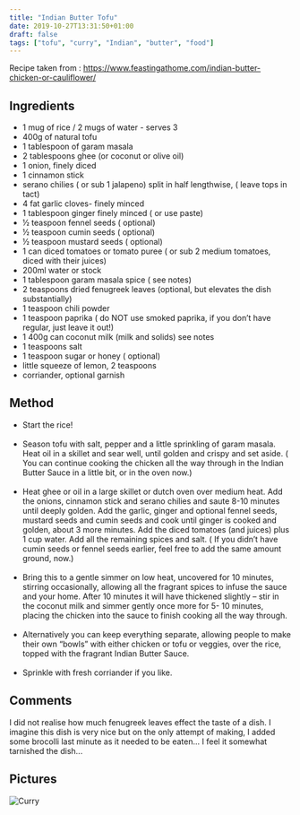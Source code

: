 ```yaml
---
title: "Indian Butter Tofu"
date: 2019-10-27T13:31:50+01:00
draft: false
tags: ["tofu", "curry", "Indian", "butter", "food"]
---
```


 

Recipe taken from : https://www.feastingathome.com/indian-butter-chicken-or-cauliflower/

## Ingredients 
* 1 mug of rice / 2 mugs of water - serves 3
* 400g of natural tofu
* 1 tablespoon of garam masala
* 2 tablespoons ghee (or coconut or olive oil)
* 1 onion, finely diced
* 1 cinnamon stick
* serano chilies ( or sub 1 jalapeno) split in half lengthwise, ( leave tops in tact)
* 4 fat garlic cloves- finely minced
* 1 tablespoon ginger finely minced ( or use paste)
* ½ teaspoon fennel seeds ( optional)
* ½ teaspoon cumin seeds ( optional)
* ½ teaspoon mustard seeds ( optional)
* 1 can diced tomatoes or tomato puree ( or sub 2 medium tomatoes, diced with their juices)
* 200ml water or stock
* 1 tablespoon garam masala spice ( see notes)
* 2 teaspoons dried fenugreek leaves (optional, but elevates the dish substantially)
* 1 teaspoon chili powder
* 1 teaspoon paprika ( do NOT use smoked paprika, if you don’t have regular, just leave it out!)
* 1  400g can coconut milk (milk and solids) see notes
* 1 teaspoons salt
* 1 teaspoon sugar or honey ( optional)
* little squeeze of lemon, 2 teaspoons
* corriander, optional garnish

## Method 

* Start the rice!<br><br>
* Season tofu with salt, pepper and a little sprinkling of garam masala. Heat oil in a skillet and sear well, until golden and crispy and set aside. ( You can continue cooking the chicken all the way through in the Indian Butter Sauce in a little bit, or in the oven now.)<br><br>
* Heat ghee or oil in a large skillet or dutch oven over medium heat. Add the onions, cinnamon stick and serano chilies and saute 8-10 minutes until deeply golden. Add the garlic, ginger and optional fennel seeds, mustard seeds and cumin seeds and cook until ginger is cooked and golden, about 3 more minutes. Add the diced tomatoes (and juices) plus 1 cup water. Add all the remaining spices and salt. ( If you didn’t have cumin seeds or fennel seeds earlier, feel free to add the same amount ground, now.)<br><br>
* Bring this to a gentle simmer on low heat, uncovered for 10 minutes, stirring occasionally, allowing all the fragrant spices to infuse the sauce and your home. After 10 minutes it will have thickened slightly – stir in the coconut milk and simmer gently once more for 5- 10 minutes, placing the chicken into the sauce to finish cooking all the way through.<br><br>
* Alternatively you can keep everything separate, allowing people to make their own “bowls” with either chicken or tofu or veggies, over the rice, topped with the fragrant Indian Butter Sauce.<br><br>
* Sprinkle with fresh corriander if you like.

## Comments

I did not realise how much fenugreek leaves effect the taste of a dish. I imagine this dish is very nice but on the only attempt of making, I added some brocolli last minute as it needed to be eaten... I feel it somewhat tarnished the dish...

## Pictures

![Curry](/food/images/IMG_0827-2.jpg)<br><br>